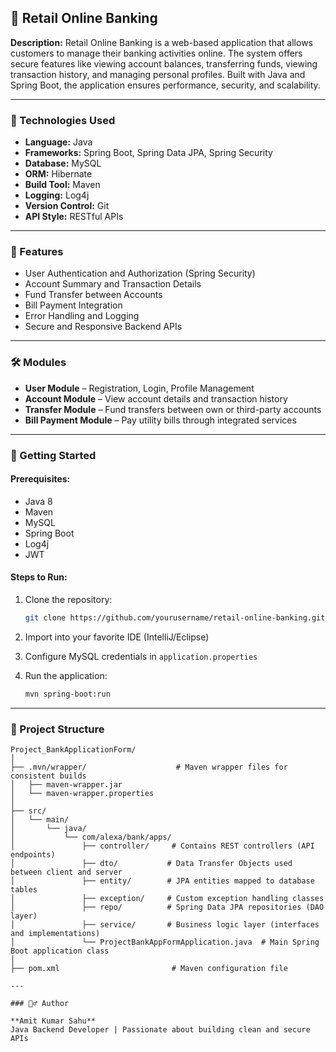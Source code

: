 ## 📌 Retail Online Banking

**Description:**
Retail Online Banking is a web-based application that allows customers to manage their banking activities online. The system offers secure features like viewing account balances, transferring funds, viewing transaction history, and managing personal profiles. Built with Java and Spring Boot, the application ensures performance, security, and scalability.

---

### 🔧 Technologies Used

* **Language:** Java
* **Frameworks:** Spring Boot, Spring Data JPA, Spring Security
* **Database:** MySQL
* **ORM:** Hibernate
* **Build Tool:** Maven
* **Logging:** Log4j
* **Version Control:** Git
* **API Style:** RESTful APIs

---

### 🧩 Features

* User Authentication and Authorization (Spring Security)
* Account Summary and Transaction Details
* Fund Transfer between Accounts
* Bill Payment Integration
* Error Handling and Logging
* Secure and Responsive Backend APIs

---

### 🛠️ Modules

* **User Module** – Registration, Login, Profile Management
* **Account Module** – View account details and transaction history
* **Transfer Module** – Fund transfers between own or third-party accounts
* **Bill Payment Module** – Pay utility bills through integrated services

---

### 🚀 Getting Started

#### Prerequisites:

* Java 8
* Maven
* MySQL
* Spring Boot
* Log4j
* JWT

#### Steps to Run:

1. Clone the repository:

   ```bash
   git clone https://github.com/yourusername/retail-online-banking.git
   ```
2. Import into your favorite IDE (IntelliJ/Eclipse)
3. Configure MySQL credentials in `application.properties`
4. Run the application:

   ```bash
   mvn spring-boot:run
   ```

---

### 📁 Project Structure

```
Project_BankApplicationForm/
│
├── .mvn/wrapper/                    # Maven wrapper files for consistent builds
│   ├── maven-wrapper.jar
│   └── maven-wrapper.properties
│
├── src/
│   └── main/
│       └── java/
│           └── com/alexa/bank/apps/
│               ├── controller/     # Contains REST controllers (API endpoints)
│               ├── dto/           # Data Transfer Objects used between client and server
│               ├── entity/        # JPA entities mapped to database tables
│               ├── exception/     # Custom exception handling classes
│               ├── repo/          # Spring Data JPA repositories (DAO layer)
│               ├── service/       # Business logic layer (interfaces and implementations)
│               └── ProjectBankAppFormApplication.java  # Main Spring Boot application class
│
├── pom.xml                         # Maven configuration file

---

### 🙋‍♂️ Author

**Amit Kumar Sahu**
Java Backend Developer | Passionate about building clean and secure APIs
